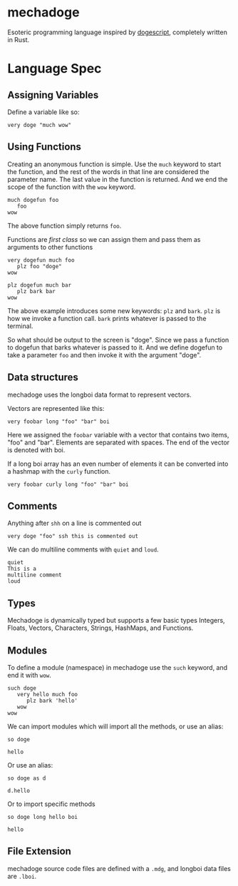 # mechadoge

Esoteric programming language inspired by [dogescript](https://github.com/dogescript/dogescript/blob/master/LANGUAGE.md), completely written in Rust.

# Language Spec

## Assigning Variables
Define a variable like so:
```
very doge "much wow"
```

## Using Functions

Creating an anonymous function is simple. Use the `much` keyword to start the function, and the rest of the words in that line are considered the parameter name. The last value in the function is returned. And we end the scope of the function with the `wow` keyword.
```
much dogefun foo
   foo
wow
```

The above function simply returns `foo`.

Functions are *first class* so we can assign them and pass them as arguments to other functions

```
very dogefun much foo
   plz foo "doge"
wow

plz dogefun much bar
   plz bark bar
wow
```

The above example introduces some new keywords: `plz` and `bark`. `plz` is how we invoke a function call. `bark` prints whatever is passed to the terminal.

So what should be output to the screen is "doge". Since we pass a function to dogefun that barks whatever is passed to it. And we define dogefun to take a parameter `foo` and then invoke it with the argument "doge".

## Data structures

mechadoge uses the longboi data format to represent vectors.

Vectors are represented like this:
```
very foobar long "foo" "bar" boi
```

Here we assigned the `foobar` variable with a vector that contains two items, "foo" and "bar". Elements are separated with spaces. The end of the vector is denoted with boi.

If a long boi array has an even number of elements it can be converted into a hashmap with the `curly` function. 

```
very foobar curly long "foo" "bar" boi
```

## Comments

Anything after `shh` on a line is commented out
```
very doge "foo" ssh this is commented out
```

We can do multiline comments with `quiet` and `loud`.

```
quiet
This is a
multiline comment
loud
```

## Types
Mechadoge is dynamically typed but supports a few basic types Integers, Floats, Vectors, Characters, Strings, HashMaps, and Functions.

## Modules

To define a module (namespace) in mechadoge use the `such` keyword, and end it with `wow`.

```
such doge
   very hello much foo
      plz bark 'hello'
   wow
wow
```

We can import modules which will import all the methods, or use an alias:

```
so doge

hello
```

Or use an alias:
```
so doge as d

d.hello
```

Or to import specific methods
```
so doge long hello boi

hello
```

## File Extension
mechadoge source code files are defined with a `.mdg`, and longboi data files are `.lboi`.
  